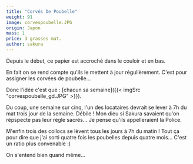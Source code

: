 ```yaml
---
title: "Corvés De Poubelle"
weight: 91
image: corvespoubelle.JPG
origin: Japon
mass: 1
price: 3 grasses mat.
author: sakura
---
```


Depuis le début, ce papier est accroché dans le couloir et en bas. 

En fait on se rend compte qu'ils le mettent à jour régulièrement. C'est pour assigner les corvées de poubelle...

Donc l'idée c'est que : [chacun sa semaine]({{< imgSrc "corvespoubelle_gd.JPG" >}}). 

Du coup, une semaine sur cinq, l'un des locataires devrait se lever à 7h du mat trois jour de la semaine. Débile ! Mon dieu si Sakura savaient qu'on répspecte pas leur règle sacrés... Je pense qu'ils appelleraient la Police. 

M'enfin trois des collocs se lèvent tous les jours à 7h du matin ! Tout ça pour dire que j'ai sorti quatre fois les poubelles depuis quatre mois... C'est un ratio plus convenable :)

On s'entend bien quand même...